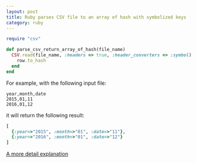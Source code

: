 ```yaml
---
layout: post
title: Ruby parses CSV file to an array of hash with symbolized keys
category: ruby
---
```


```ruby
require "csv"

def parse_csv_return_array_of_hash(file_name)
  CSV.read(file_name, :headers => true, :header_converters => :symbol).collect do |row|
    row.to_hash
  end
end
```

For example, with the following input file:

```
year,month,date
2015,01,11
2016,01,12
```
it will return the following result:

```ruby
[
  {:year=>"2015", :month=>"01", :date=>"11"},
  {:year=>"2016", :month=>"01", :date=>"12"}
]
```
[A more detail explanation](http://technicalpickles.com/posts/parsing-csv-with-ruby/)
